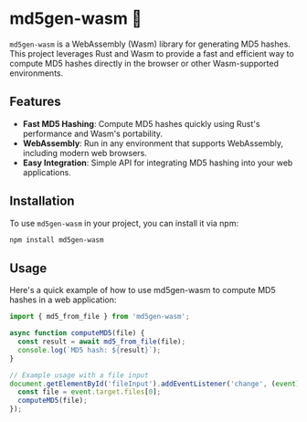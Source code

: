 # md5gen-wasm 🦀

`md5gen-wasm` is a WebAssembly (Wasm) library for generating MD5 hashes. This project leverages Rust and Wasm to provide a fast and efficient way to compute MD5 hashes directly in the browser or other Wasm-supported environments.

## Features

- **Fast MD5 Hashing**: Compute MD5 hashes quickly using Rust's performance and Wasm's portability.
- **WebAssembly**: Run in any environment that supports WebAssembly, including modern web browsers.
- **Easy Integration**: Simple API for integrating MD5 hashing into your web applications.

## Installation

To use `md5gen-wasm` in your project, you can install it via npm:

```sh
npm install md5gen-wasm
```

## Usage
Here's a quick example of how to use md5gen-wasm to compute MD5 hashes in a web application:

```js
import { md5_from_file } from 'md5gen-wasm';

async function computeMD5(file) {
  const result = await md5_from_file(file);
  console.log(`MD5 hash: ${result}`);
}

// Example usage with a file input
document.getElementById('fileInput').addEventListener('change', (event) => {
  const file = event.target.files[0];
  computeMD5(file);
});
```